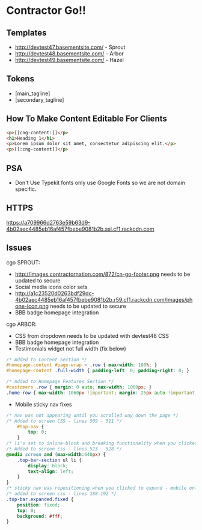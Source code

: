 # Contractor Go!!

## Templates 
- http://devtest47.basementsite.com/  - Sprout  
- http://devtest48.basementsite.com/  - Arbor  
- http://devtest49.basementsite.com/  - Hazel  

## Tokens 

- [main_tagline]
- [secondary_tagline]

## How To Make Content Editable For Clients

```html
<p>[[cng-content:]]</p>
<h1>Heading 1</h1>
<p>Lorem ipsum dolor sit amet, consectetur adipiscing elit.</p>
<p>[[:cng-content]]</p>
```


## PSA
- Don't Use Typekit fonts only use Google Fonts so we are not domain specific. 

## HTTPS
https://a709966d2763e59b63d9-4b02aec4485eb16af457fbebe9081b2b.ssl.cf1.rackcdn.com

## Issues
cgo SPROUT:  
- http://images.contractornation.com/872/cn-go-footer.png needs to be updated to secure  
- Social media icons color sets  
- http://a1c23520d0263bdf29dc-4b02aec4485eb16af457fbebe9081b2b.r59.cf1.rackcdn.com/images/phone-icon.png needs to be updated to secure
- BBB badge homepage integration

cgo ARBOR:  
- CSS from dropdown needs to be updated with devtest48 CSS
- BBB badge homepage integration
- Testimonials widget not full width (fix below)
```css
/* Added to Content Section */
#homepage-content #page-wrap > .row { max-width: 100%; }
#homepage-content .full-width { padding-left: 0; padding-right: 0; }

/* Added to Homepage Features Section */
#customers .row { margin: 0 auto; max-width: 1060px; }
.home-row { max-width: 1060px !important; margin: 25px auto !important; }
```
- Mobile sticky nav fixes
```css
/* nav was not appearing until you scrolled way down the page */
/* Added to screen CSS - lines 509 - 511 */
    #top-nav {
        top: 0;
    }
/* li's set to inline-block and breaking functionality when you clicked on mobile */
/* Added to screen css - lines 523 - 528 */
@media screen and (max-width:640px) {
    .top-bar-section ul li {
        display: block;
        text-align: left;
    }
}
/* sticky nav was repositioning when you clicked to expand - mobile only */
/* added to screen css - lines 188-192 */
.top-bar.expanded.fixed {
    position: fixed;
    top: 0;
    background: #fff;
}    
```
